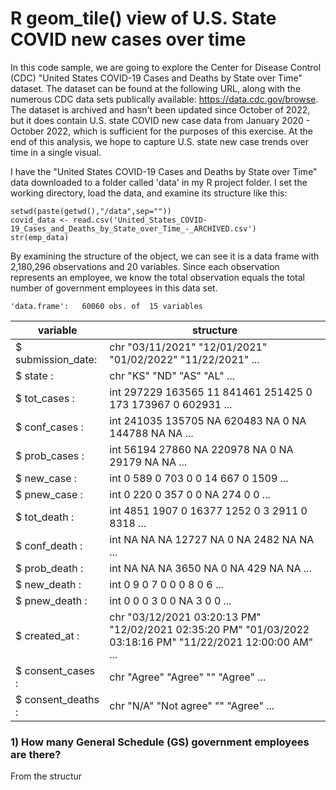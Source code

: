 # R geom_tile() view of U.S. State COVID new cases over time

In this code sample, we are going to explore the Center for Disease Control (CDC) "United States COVID-19 Cases and Deaths by State over Time" dataset.  The dataset can be found at the following URL, along with the numerous CDC data sets publically available: https://data.cdc.gov/browse.  The dataset is archived and hasn't been updated since October of 2022, but it does contain U.S. state COVID new case data from January 2020 - October 2022, which is sufficient for the purposes of this exercise.  At the end of this analysis, we hope to capture U.S. state new case trends over time in a single visual.

I have the "United States COVID-19 Cases and Deaths by State over Time" data downloaded to a folder called 'data' in my R project folder.  I set the working directory, load the data, and examine its structure like this:

```
setwd(paste(getwd(),"/data",sep=""))
covid_data <- read.csv('United_States_COVID-19_Cases_and_Deaths_by_State_over_Time_-_ARCHIVED.csv')
str(emp_data)
```

By examining the structure of the object, we can see it is a data frame with 2,180,296 observations and 20 variables.  Since each observation represents an employee, we know the total observation equals the total number of government employees in this data set.

```
'data.frame':	60060 obs. of  15 variables
```
|     variable        |                       structure                            |
|---------------------|------------------------------------------------------------|
| $ submission_date: |chr  "03/11/2021" "12/01/2021" "01/02/2022" "11/22/2021" ...|
| $ state          : |chr  "KS" "ND" "AS" "AL" ...|
| $ tot_cases      : |int  297229 163565 11 841461 251425 0 173 173967 0 602931 ...|
| $ conf_cases     : |int  241035 135705 NA 620483 NA 0 NA 144788 NA NA ...|
| $ prob_cases     : |int  56194 27860 NA 220978 NA 0 NA 29179 NA NA ...|
| $ new_case       : |int  0 589 0 703 0 0 14 667 0 1509 ...|
| $ pnew_case      : |int  0 220 0 357 0 0 NA 274 0 0 ...|
| $ tot_death      : |int  4851 1907 0 16377 1252 0 3 2911 0 8318 ...|
| $ conf_death     : |int  NA NA NA 12727 NA 0 NA 2482 NA NA ...|
| $ prob_death     : |int  NA NA NA 3650 NA 0 NA 429 NA NA ...|
| $ new_death      : |int  0 9 0 7 0 0 0 8 0 6 ...|
| $ pnew_death     : |int  0 0 0 3 0 0 NA 3 0 0 ...|
| $ created_at     : |chr  "03/12/2021 03:20:13 PM" "12/02/2021 02:35:20 PM" "01/03/2022 03:18:16 PM" "11/22/2021 12:00:00 AM" ...|
| $ consent_cases  : |chr  "Agree" "Agree" "" "Agree" ...|
| $ consent_deaths : |chr  "N/A" "Not agree" "" "Agree" ...|
### 1) How many General Schedule (GS) government employees are there?

From the structur
